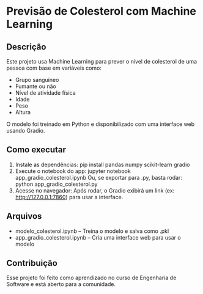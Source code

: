 # Previsão de Colesterol com Machine Learning

## Descrição
Este projeto usa Machine Learning para prever o nível de colesterol de uma pessoa com base em variáveis como:
- Grupo sanguíneo
- Fumante ou não
- Nível de atividade física
- Idade
- Peso
- Altura

O modelo foi treinado em Python e disponibilizado com uma interface web usando Gradio.

## Como executar
1. Instale as dependências: pip install pandas numpy scikit-learn gradio
2. Execute o notebook do app: jupyter notebook app_gradio_colesterol.ipynb
    Ou, se exportar para .py, basta rodar: python app_gradio_colesterol.py
3. Acesse no navegador: Após rodar, o Gradio exibirá um link (ex: http://127.0.0.1:7860) para usar a interface.

## Arquivos
- modelo_colesterol.ipynb – Treina o modelo e salva como .pkl
- app_gradio_colesterol.ipynb – Cria uma interface web para usar o modelo

## Contribuição
Esse projeto foi feito como aprendizado no curso de Engenharia de Software e está aberto para a comunidade.